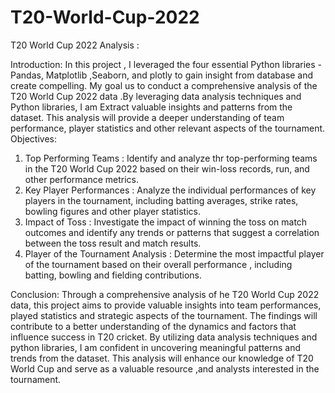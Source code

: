 # T20-World-Cup-2022
T20 World Cup 2022 Analysis :

Introduction:
In this project , I leveraged the four essential Python libraries - Pandas, Matplotlib ,Seaborn, and plotly to gain insight from database and create compelling. My goal us to conduct a comprehensive analysis of the T20 World Cup 2022 data .By leveraging data analysis techniques and Python libraries, I am Extract valuable insights and patterns from the dataset. This analysis will provide a deeper understanding of team performance, player statistics and other relevant aspects of the tournament.
Objectives:
1. Top Performing Teams : Identify and analyze thr top-performing teams in the T20 World Cup 2022
 based on their win-loss records, run, and other performance metrics.
2. Key Player Performances : Analyze the individual performances of key players in the tournament,
 including batting averages, strike rates, bowling figures and other player statistics.
3. Impact of Toss : Investigate the impact of winning the toss on match outcomes and identify any
 trends or patterns that suggest a correlation between the toss result and match results.
4. Player of the Tournament Analysis : Determine the most impactful player of the tournament based on 
 their overall performance , including batting, bowling and fielding contributions.

Conclusion:
 Through a comprehensive analysis of he T20 World Cup 2022 data, this project aims to provide
 valuable insights into team performances, played statistics and strategic aspects of the tournament.
 The findings will contribute to a better understanding of the dynamics and factors that influence
 success in T20 cricket.
 By utilizing data analysis techniques and python libraries, I am confident in uncovering meaningful
 patterns and trends from the dataset. This analysis will enhance our knowledge of T20 World Cup and 
 serve as a valuable resource ,and analysts interested in the tournament.






